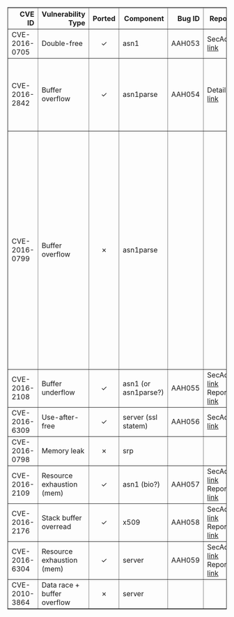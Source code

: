 <table border="1" class="dataframe">
  <thead>
    <tr style="text-align: right;">
      <th>CVE ID</th>
      <th>Vulnerability Type</th>
      <th>Ported</th>
      <th>Component</th>
      <th>Bug ID</th>
      <th>Report</th>
      <th>Fix</th>
      <th>Notes</th>
    </tr>
  </thead>
  <tbody>
    <tr>
      <td>CVE-2016-0705</td>
      <td>Double-free</td>
      <td><p style="text-align: center;">&#10003;</p></td>
      <td>asn1</td>
      <td>AAH053</td>
      <td>SecAdv <a href="https://www.openssl.org/news/secadv/20160301.txt">link</a></td>
      <td>Fix <a href="https://github.com/openssl/openssl/commit/ab4a81f69ec88d06c9d8de15326b9296d7f498ed">link</a></td>
      <td>asn1.</td>
    </tr>
    <tr>
      <td>CVE-2016-2842</td>
      <td>Buffer overflow</td>
      <td><p style="text-align: center;">&#10003;</p></td>
      <td>asn1parse</td>
      <td>AAH054</td>
      <td>Details <a href="https://guidovranken.com/2016/02/27/openssl-cve-2016-0799-heap-corruption-via-bio_printf/">link</a></td>
      <td>Fix <a href="https://github.com/openssl/openssl/commit/a801bf263849a2ef773e5bc0c86438cbba720835">link</a></td>
      <td>asn1parse.   Requires a large file (>2GB) to trigger, or controlled memory attrition.</td>
    </tr>
    <tr>
      <td>CVE-2016-0799</td>
      <td>Buffer overflow</td>
      <td><p style="text-align: center;">&#10007;</p></td>
      <td>asn1parse</td>
      <td></td>
      <td></td>
      <td></td>
      <td>Could not determine trigger condition. The commit reported as a fix is actually a fix for CVE-2016-2842. Only part of the commit is supposed to be a fix for this CVE, though I could not determine when the fault could actually occur.</td>
    </tr>
    <tr>
      <td>CVE-2016-2108</td>
      <td>Buffer underflow</td>
      <td><p style="text-align: center;">&#10003;</p></td>
      <td>asn1 (or asn1parse?)</td>
      <td>AAH055</td>
      <td>SecAdv <a href="https://www.openssl.org/news/secadv/20160503.txt">link</a> Report <a href="https://mta.openssl.org/pipermail/openssl-dev/2016-March/005614.html">link</a></td>
      <td>Fix1 <a href="https://github.com/openssl/openssl/commit/3661bb4e7934668bd99ca777ea8b30eedfafa871">link</a> Fix2 <a href="https://github.com/openssl/openssl/commit/f5da52e308a6aeea6d5f3df98c4da295d7e9cc27">link</a></td>
      <td>asn1.</td>
    </tr>
    <tr>
      <td>CVE-2016-6309</td>
      <td>Use-after-free</td>
      <td><p style="text-align: center;">&#10003;</p></td>
      <td>server (ssl statem)</td>
      <td>AAH056</td>
      <td>SecAdv <a href="https://www.openssl.org/news/secadv/20160926.txt">link</a></td>
      <td>Fix <a href="https://github.com/openssl/openssl/commit/acacbfa7565c78d2273c0b2a2e5e803f44afefeb">link</a></td>
      <td></td>
    </tr>
    <tr>
      <td>CVE-2016-0798</td>
      <td>Memory leak</td>
      <td><p style="text-align: center;">&#10007;</p></td>
      <td>srp</td>
      <td></td>
      <td></td>
      <td>Fix <a href="https://github.com/openssl/openssl/commit/259b664f950c2ba66fbf4b0fe5281327904ead21">link</a></td>
      <td>Too much refactoring involved.</td>
    </tr>
    <tr>
      <td>CVE-2016-2109</td>
      <td>Resource exhaustion (mem)</td>
      <td><p style="text-align: center;">&#10003;</p></td>
      <td>asn1 (bio?)</td>
      <td>AAH057</td>
      <td>SecAdv <a href="https://www.openssl.org/news/secadv/20160503.txt">link</a> Report <a href="https://hackerone.com/reports/134880">link</a></td>
      <td>Fix <a href="https://github.com/openssl/openssl/commit/c62981390d6cf9e3d612c489b8b77c2913b25807">link</a></td>
      <td></td>
    </tr>
    <tr>
      <td>CVE-2016-2176</td>
      <td>Stack buffer overread</td>
      <td><p style="text-align: center;">&#10003;</p></td>
      <td>x509</td>
      <td>AAH058</td>
      <td>SecAdv <a href="https://www.openssl.org/news/secadv/20160503.txt">link</a> Report <a href="https://hackerone.com/reports/135946">link</a></td>
      <td>Fix <a href="https://github.com/openssl/openssl/commit/ea96ad5a206b7b5f25dad230333e8ff032df3219">link</a></td>
      <td></td>
    </tr>
    <tr>
      <td>CVE-2016-6304</td>
      <td>Resource exhaustion (mem)</td>
      <td><p style="text-align: center;">&#10003;</p></td>
      <td>server</td>
      <td>AAH059</td>
      <td>SecAdv <a href="https://www.openssl.org/news/secadv/20160922.txt">link</a> Report <a href="https://hackerone.com/reports/216840">link</a></td>
      <td>Fix <a href="https://github.com/openssl/openssl/commit/e408c09bbf7c3057bda4b8d20bec1b3a7771c15b">link</a></td>
      <td></td>
    </tr>
    <tr>
      <td>CVE-2010-3864</td>
      <td>Data race + buffer overflow</td>
      <td><p style="text-align: center;">&#10007;</p></td>
      <td>server</td>
      <td></td>
      <td></td>
      <td></td>
      <td>Somewhat complex.</td>
    </tr>
  </tbody>
</table>